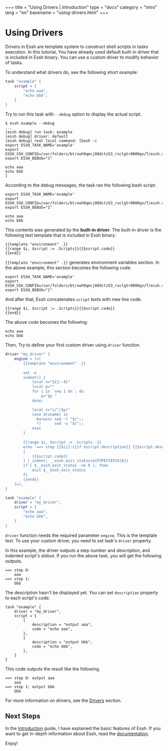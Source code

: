+++
title = "Using Drivers | Introduction"
type = "docs"
category = "intro"
lang = "en"
basename = "using-drivers.html"
+++

# Using Drivers

Drivers in Essh are template system to construct shell scripts in tasks execution.
In this tutorial, You have already used default built-in driver that is included in Essh binary. You can use a custom driver to modify behavior of tasks.

To understand what drivers do, see the following short example:

~~~lua
task "example" {
    script = {
        "echo aaa",
        "echo bbb",
    }
}
~~~

Try to run this task with `--debug` option to display the actual script.

~~~
$ essh example --debug
...
[essh debug] run task: example
[essh debug] driver: default 
[essh debug] real local command: [bash -c 
export ESSH_TASK_NAME='example'
export ESSH_SSH_CONFIG=/var/folders/bt/xwh9qmcj00dctz53_rxclgtr0000gn/T/essh.ssh_config.767200705
export ESSH_DEBUG="1"

echo aaa
echo bbb
]
~~~

According to the debug messages, the task ran the following bash script:

~~~
export ESSH_TASK_NAME='example'
export ESSH_SSH_CONFIG=/var/folders/bt/xwh9qmcj00dctz53_rxclgtr0000gn/T/essh.ssh_config.767200705
export ESSH_DEBUG="1"

echo aaa
echo bbb
~~~

This contents was generated by the **built-in driver**. The built-in driver is the following text template that is included in Essh binary:

~~~
{{template "environment" .}}
{{range $i, $script := .Scripts}}{{$script.code}}
{{end}}
~~~

`{{template "environment" .}}` generates environment variables section. In the above example, this section becomes the following code:

~~~
export ESSH_TASK_NAME='example'
export ESSH_SSH_CONFIG=/var/folders/bt/xwh9qmcj00dctz53_rxclgtr0000gn/T/essh.ssh_config.767200705
export ESSH_DEBUG="1"
~~~

And after that, Essh concatenates `script` texts with new line code. 

~~~
{{range $i, $script := .Scripts}}{{$script.code}}
{{end}}
~~~

The above code becomes the following:

~~~
echo aaa
echo bbb
~~~

Then, Try to define your first custom driver using `driver` function.

~~~lua
driver "my_driver" {
    engine = [=[
        {{template "environment" .}}
        
        set -e
        indent() {
            local n="${1:-4}"
            local p=""
            for i in `seq 1 $n`; do
                p="$p "
            done;

            local c="s/^/$p/"
            case $(uname) in
              Darwin) sed -l "$c";;
              *)      sed -u "$c";;
            esac
        }
        
        {{range $i, $script := .Scripts -}}
        echo '==> step {{$i}}:{{if $script.description}} {{$script.description}}{{end}}'
        { 
            {{$script.code}} 
        } | indent; __essh_exit_status=${PIPESTATUS[0]}
        if [ $__essh_exit_status -ne 0 ]; then
            exit $__essh_exit_status
        fi
        {{end}}
    ]=],
}

task "example" {
    driver = "my_driver",
    script = {
        "echo aaa",
        "echo bbb",
    }
}
~~~

`driver` function needs the required parameter `engine`. This is the template text.
To use your custom driver, you need to set task's `driver` property.

In this example, the driver outputs a step number and description, and indented script's stdout. If you run the above task, you will get the following outputs.


~~~
==> step 0:
    aaa
==> step 1:
    bbb
~~~

The description hasn't be displayed yet. You can set `description` property to each script's code.


~~~
task "example" {
    driver = "my_driver",
    script = {
        {
            description = "output aaa",
            code = "echo aaa",
        },
        {
            description = "output bbb",
            code = "echo bbb",
        },
    }
}
~~~

This code outputs the result like the following.

~~~
==> step 0: output aaa
    aaa
==> step 1: output bbb
    bbb
~~~

For more information on drivers, see the [Drivers](/docs/en/drivers.html) section.

## Next Steps

In the [Introduction](/intro/en/index.html) guide, I have explained the basic features of Essh. If you want to get in-depth information about Essh, read the [documentation](/docs/en/index.html).

Enjoy!
